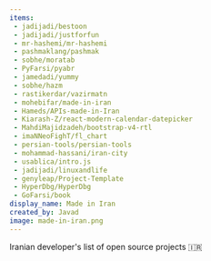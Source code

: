 ```yaml
---
items:
 - jadijadi/bestoon
 - jadijadi/justforfun
 - mr-hashemi/mr-hashemi
 - pashmaklang/pashmak
 - sobhe/moratab
 - PyFarsi/pyabr
 - jamedadi/yummy
 - sobhe/hazm
 - rastikerdar/vazirmatn
 - mohebifar/made-in-iran
 - Hameds/APIs-made-in-Iran
 - Kiarash-Z/react-modern-calendar-datepicker
 - MahdiMajidzadeh/bootstrap-v4-rtl
 - imaNNeoFighT/fl_chart
 - persian-tools/persian-tools
 - mohammad-hassani/iran-city
 - usablica/intro.js
 - jadijadi/linuxandlife
 - genyleap/Project-Template
 - HyperDbg/HyperDbg
 - GoFarsi/book
display_name: Made in Iran
created_by: Javad
image: made-in-iran.png
---
```


Iranian developer's list of open source projects :iran:
